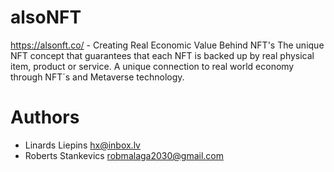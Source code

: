 # alsoNFT
https://alsonft.co/ - Creating Real Economic Value Behind NFT's The unique NFT concept that guarantees that each NFT is backed up by real physical item, product or service. A unique connection to real world economy through NFT´s and Metaverse technology. 

# Authors
 - Linards Liepins <hx@inbox.lv>
 - Roberts Stankevics <robmalaga2030@gmail.com>
